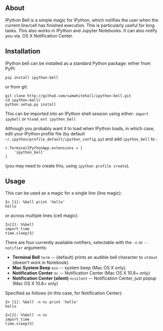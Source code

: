 ## About
IPython Bell is a simple magic for IPython, which notifies the user when the current line/cell has finished execution. This is particularly useful for long tasks. This also works in IPython and Jupyter Notebooks. It can also notify you via. OS X Notification Center.

## Installation
IPython bell can be installed as a standard Python package: either from PyPI:

    pip install ipython-bell

or from git:
    
    git clone http://github.com/samwhitehall/ipython-bell.git 
    cd ipython-bell/
    python setup.py install
    
This can be imported into an IPython shell session using either: `import ipybell` or `%load_ext ipython_bell`
    
Although you probably want it to load when IPython loads, in which case, edit your IPython profile file (by default `~/.ipython/profile_default/ipython_config.py`)
and add `ipython_bell` to :

    c.TerminalIPythonApp.extensions = [
        'ipython_bell'
    ]

(you may need to create this, using `ipython profile create`).

## Usage
This can be used as a magic for a single line (line magic):

    In [1]: %bell print 'hello'
    hello

or across multiple lines (cell magic):

    In[2]: %%bell
    import time
    time.sleep(5)
    
There are four currently available notifiers, selectable with the `-n` or `--notifier` arguments:
* **Terminal Bell** `term` -- (default) prints an audible bell character to `stdout` (doesn't work in Notebook).
* **Mac System Beep** `osx` -- system beep (Mac OS X only).
* **Notification Center** `nc` -- Notification Center (Mac OS X 10.8+ only)
* **Notification Center (silent)** `ncsilent` -- Notification Center, just popup (Mac OS X 10.8+ only)

Specified as follows (in this case, for Notification Center):

    In [1]: %bell -n nc print 'hello'
    hello

    In[2]: %%bell -n nc
    import time
    time.sleep(5)
